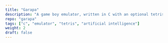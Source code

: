 ```yaml
---
title: "Garapa"
description: "A game boy emulator, written in C with an optional tetris AI and Julia API"
repo: "garapa"
tags: ["c", "emulator", "tetris", "artificial intelligence"]
weight: 2
draft: false
---
```


